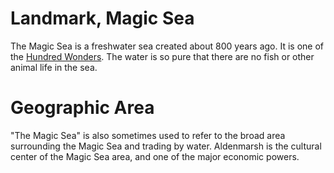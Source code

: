 # Landmark, Magic Sea
The Magic Sea is a freshwater sea created about 800 years ago. It is one of the [Hundred Wonders](hundred_wonders.md). The water is so pure that there are no fish or other animal life in the sea. 

# Geographic Area
"The Magic Sea" is also sometimes used to refer to the broad area surrounding the Magic Sea and trading by water. Aldenmarsh is the cultural center of the Magic Sea area, and one of the major economic powers.
